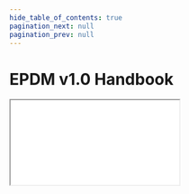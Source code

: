 ```yaml
---
hide_table_of_contents: true
pagination_next: null
pagination_prev: null
---
```


# EPDM v1.0 Handbook

<iframe src="/data-standard-docs/handbook/tpdm-v1.0/"
  title="Educator Preparation Data Model v1.0 Handbook" />
